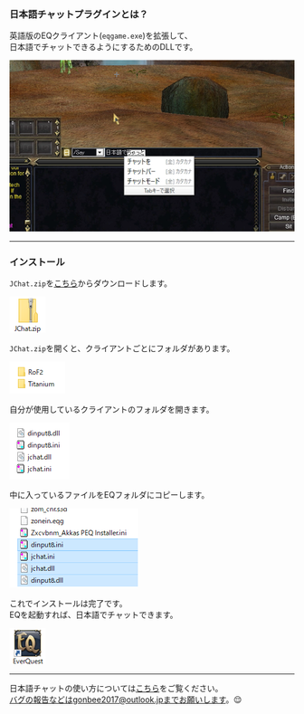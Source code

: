 ### 日本語チャットプラグインとは？

英語版のEQクライアント(`eqgame.exe`)を拡張して、<br />
日本語でチャットできるようにするためのDLLです。

![](Documents/jchatintroduce.png)

------

### インストール

`JChat.zip`を[こちら](../../../releases)からダウンロードします。

![](Documents/jchatzip.png)

`JChat.zip`を開くと、クライアントごとにフォルダがあります。

![](Documents/clientfolders.png)

自分が使用しているクライアントのフォルダを開きます。

![](Documents/jchatfiles.png)

中に入っているファイルをEQフォルダにコピーします。

![](Documents/jchatfilescopy.png)

これでインストールは完了です。<br />
EQを起動すれば、日本語でチャットできます。

![](Documents/eqshortcut.png)

------

日本語チャットの使い方については[こちら](Documents/USAGE.md)をご覧ください。<br />
バグの報告などはgonbee2017@outlook.jpまでお願いします。😌
